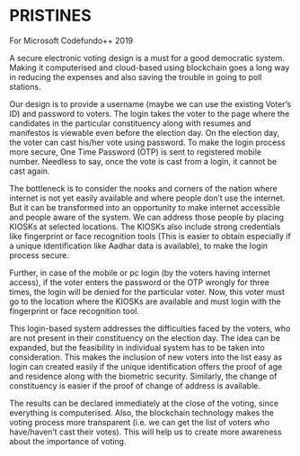 # PRISTINES
For Microsoft Codefundo++ 2019
  
  A secure electronic voting design is a must for a good democratic system. Making it computerised and cloud-based using blockchain goes a long way in reducing the expenses and also saving the trouble in going to poll stations.
  
  Our design is to provide a username (maybe we can use the existing Voter’s ID) and password to voters. The login takes the voter to the page where the candidates in the particular constituency along with resumes and manifestos is viewable even before the election day. On the election day, the voter can cast his/her vote using password. To make the login process more secure, One Time Password (OTP) is sent to registered mobile number. Needless to say, once the vote is cast from a login, it cannot be cast again.
  
  The bottleneck is to consider the nooks and corners of the nation where internet is not yet easily available and where people don’t use the internet. But it can be transformed into an opportunity to make internet accessible and people aware of the system. We can address those people by placing KIOSKs at selected locations. The KIOSKs also include strong credentials like fingerprint or face recognition tools (This is easier to obtain especially if a unique identification like Aadhar data is available), to make the login process secure. 
  
  Further, in case of the mobile or pc login (by the voters having internet access), if the voter enters the password or the OTP wrongly for three times, the login will be denied for the particular voter. Now, this voter must go to the location where the KIOSKs are available and must login with the fingerprint or face recognition tool.
  
  This login-based system addresses the difficulties faced by the voters, who are not present in their constituency on the election day. The idea can be expanded, but the feasibility in individual system has to be taken into consideration. This makes the inclusion of new voters into the list easy as login can created easily if the unique identification offers the proof of age and residence along with the biometric security. Similarly, the change of constituency is easier if the proof of change of address is available.
  
  The results can be declared immediately at the close of the voting, since everything is computerised. Also, the blockchain technology makes the voting process more transparent (i.e. we can get the list of voters who have/haven’t cast their votes). This will help us to create more awareness about the importance of voting.
